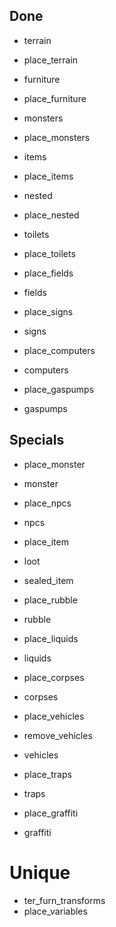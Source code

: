 ## Done

- terrain
- place_terrain

- furniture
- place_furniture

- monsters
- place_monsters

- items
- place_items

- nested
- place_nested

- toilets
- place_toilets

- place_fields
- fields

- place_signs
- signs

- place_computers
- computers

- place_gaspumps
- gaspumps

## Specials

- place_monster
- monster

- place_npcs
- npcs

- place_item
- loot
- sealed_item

- place_rubble
- rubble

- place_liquids
- liquids

- place_corpses
- corpses

- place_vehicles
- remove_vehicles
- vehicles

- place_traps
- traps

- place_graffiti
- graffiti

# Unique

- ter_furn_transforms
- place_variables
